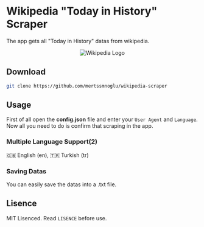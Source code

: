# **Wikipedia "Today in History" Scraper**

The app gets all "Today in History" datas from wikipedia.

<p align="center">
<img src="https://upload.wikimedia.org/wikipedia/commons/6/63/Wikipedia-logo.png" alt="Wikipedia Logo"></img>
</p>

## Download

```bash
git clone https://github.com/mertssmnoglu/wikipedia-scraper
```
## Usage

First of all open the **config.json** file and enter your `User Agent` and `Language`. Now all you need to do is confirm that scraping in the app.

### Multiple Language Support(2)
🇬🇧 English (en), 🇹🇷 Turkish (tr)

### Saving Datas
You can easily save the datas into a .txt file.

## Lisence

MIT Lisenced. Read `LISENCE` before use.

